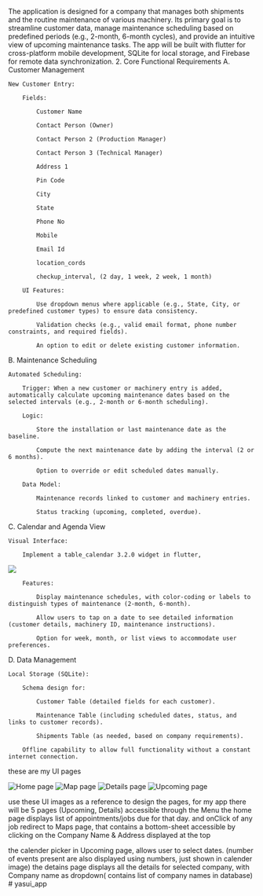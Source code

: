 The application is designed for a company that manages both shipments and the routine maintenance of various machinery. Its primary goal is to streamline customer data, manage maintenance scheduling based on predefined periods (e.g., 2-month, 6-month cycles), and provide an intuitive view of upcoming maintenance tasks. The app will be built with flutter for cross-platform mobile development, SQLite for local storage, and Firebase for remote data synchronization.
2. Core Functional Requirements
A. Customer Management

    New Customer Entry:

        Fields:

            Customer Name

            Contact Person (Owner)

            Contact Person 2 (Production Manager)

            Contact Person 3 (Technical Manager)

            Address 1

            Pin Code

            City

            State

            Phone No

            Mobile

            Email Id

            location_cords

            checkup_interval, (2 day, 1 week, 2 week, 1 month)

        UI Features:

            Use dropdown menus where applicable (e.g., State, City, or predefined customer types) to ensure data consistency.

            Validation checks (e.g., valid email format, phone number constraints, and required fields).

            An option to edit or delete existing customer information.

B. Maintenance Scheduling

    Automated Scheduling:

        Trigger: When a new customer or machinery entry is added, automatically calculate upcoming maintenance dates based on the selected intervals (e.g., 2-month or 6-month scheduling).

        Logic:

            Store the installation or last maintenance date as the baseline.

            Compute the next maintenance date by adding the interval (2 or 6 months).

            Option to override or edit scheduled dates manually.

        Data Model:

            Maintenance records linked to customer and machinery entries.

            Status tracking (upcoming, completed, overdue).

C. Calendar and Agenda View

    Visual Interface:

        Implement a table_calendar 3.2.0 widget in flutter, 
<img src="./cal.png">

        Features:

            Display maintenance schedules, with color-coding or labels to distinguish types of maintenance (2-month, 6-month).

            Allow users to tap on a date to see detailed information (customer details, machinery ID, maintenance instructions).

            Option for week, month, or list views to accommodate user preferences.

D. Data Management

    Local Storage (SQLite):

        Schema design for:

            Customer Table (detailed fields for each customer).

            Maintenance Table (including scheduled dates, status, and links to customer records).

            Shipments Table (as needed, based on company requirements).

        Offline capability to allow full functionality without a constant internet connection.

these are my UI pages

<img src="./home.png" alt="Home page">
<img src="map.png" alt="Map page">
<img src="details.png" alt="Details page">
<img src="upcomming.png" alt="Upcoming page">

use these UI images as a reference to design the pages, for my app
there will be 5 pages (Upcoming, Details) accessible through the Menu
the home page displays list of appointments/jobs due for that day. and onClick of any job redirect to Maps page, that contains a bottom-sheet accessible  by clicking on the Company Name & Address displayed at the top

the calender picker in Upcoming page, allows user to select dates. (number of events present are also displayed using numbers, just shown in calender image)
the detains page displays all the details for selected company, with Company name as dropdown( contains list of company names in database) # yasui_app
